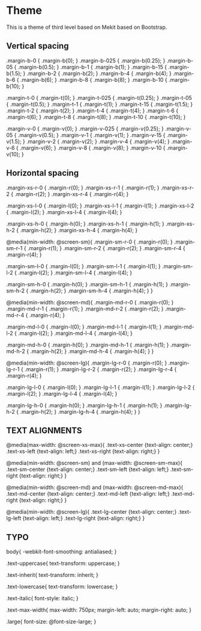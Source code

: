 Theme
=====
This is a theme of third level based on Mekit based on Bootstrap.


Vertical spacing
----------------
.margin-b-0   { .margin-b(0);    }
.margin-b-025 { .margin-b(0.25); }
.margin-b-05  { .margin-b(0.5);  }
.margin-b-1   { .margin-b(1);    }
.margin-b-15  { .margin-b(1.5);  }
.margin-b-2   { .margin-b(2);    }
.margin-b-4   { .margin-b(4);    }
.margin-b-6   { .margin-b(6);    }
.margin-b-8   { .margin-b(8);    }
.margin-b-10  { .margin-b(10);   }

.margin-t-0   { .margin-t(0);    }
.margin-t-025 { .margin-t(0.25); }
.margin-t-05  { .margin-t(0.5);  }
.margin-t-1   { .margin-t(1);    }
.margin-t-15  { .margin-t(1.5);  }
.margin-t-2   { .margin-t(2);    }
.margin-t-4   { .margin-t(4);    }
.margin-t-6   { .margin-t(6);    }
.margin-t-8   { .margin-t(8);    }
.margin-t-10  { .margin-t(10);   }

.margin-v-0   { .margin-v(0);    }
.margin-v-025 { .margin-v(0.25); }
.margin-v-05  { .margin-v(0.5);  }
.margin-v-1   { .margin-v(1);    }
.margin-v-15  { .margin-v(1.5);  }
.margin-v-2   { .margin-v(2);    }
.margin-v-4   { .margin-v(4);    }
.margin-v-6   { .margin-v(6);    }
.margin-v-8   { .margin-v(8);    }
.margin-v-10  { .margin-v(10);   }


Horizontal spacing
-------------------
.margin-xs-r-0 { .margin-r(0); }
.margin-xs-r-1 { .margin-r(1); }
.margin-xs-r-2 { .margin-r(2); }
.margin-xs-r-4 { .margin-r(4); }

.margin-xs-l-0 { .margin-l(0); }
.margin-xs-l-1 { .margin-l(1); }
.margin-xs-l-2 { .margin-l(2); }
.margin-xs-l-4 { .margin-l(4); }

.margin-xs-h-0 { .margin-h(0); }
.margin-xs-h-1 { .margin-h(1); }
.margin-xs-h-2 { .margin-h(2); }
.margin-xs-h-4 { .margin-h(4); }

@media(min-width: @screen-sm){
  .margin-sm-r-0 { .margin-r(0); }
  .margin-sm-r-1 { .margin-r(1); }
  .margin-sm-r-2 { .margin-r(2); }
  .margin-sm-r-4 { .margin-r(4); }

  .margin-sm-l-0 { .margin-l(0); }
  .margin-sm-l-1 { .margin-l(1); }
  .margin-sm-l-2 { .margin-l(2); }
  .margin-sm-l-4 { .margin-l(4); }

  .margin-sm-h-0 { .margin-h(0); }
  .margin-sm-h-1 { .margin-h(1); }
  .margin-sm-h-2 { .margin-h(2); }
  .margin-sm-h-4 { .margin-h(4); }
}

@media(min-width: @screen-md){
  .margin-md-r-0 { .margin-r(0); }
  .margin-md-r-1 { .margin-r(1); }
  .margin-md-r-2 { .margin-r(2); }
  .margin-md-r-4 { .margin-r(4); }

  .margin-md-l-0 { .margin-l(0); }
  .margin-md-l-1 { .margin-l(1); }
  .margin-md-l-2 { .margin-l(2); }
  .margin-md-l-4 { .margin-l(4); }

  .margin-md-h-0 { .margin-h(0); }
  .margin-md-h-1 { .margin-h(1); }
  .margin-md-h-2 { .margin-h(2); }
  .margin-md-h-4 { .margin-h(4); }
}

@media(min-width: @screen-lg){
  .margin-lg-r-0 { .margin-r(0); }
  .margin-lg-r-1 { .margin-r(1); }
  .margin-lg-r-2 { .margin-r(2); }
  .margin-lg-r-4 { .margin-r(4); }

  .margin-lg-l-0 { .margin-l(0); }
  .margin-lg-l-1 { .margin-l(1); }
  .margin-lg-l-2 { .margin-l(2); }
  .margin-lg-l-4 { .margin-l(4); }

  .margin-lg-h-0 { .margin-h(0); }
  .margin-lg-h-1 { .margin-h(1); }
  .margin-lg-h-2 { .margin-h(2); }
  .margin-lg-h-4 { .margin-h(4); }
}

TEXT ALIGNMENTS
----------------

@media(max-width: @screen-xs-max){
  .text-xs-center {text-align: center;}
  .text-xs-left   {text-align: left;}
  .text-xs-right  {text-align: right;}
}

@media(min-width: @screen-sm) and (max-width: @screen-sm-max){
  .text-sm-center {text-align: center;}
  .text-sm-left   {text-align: left;}
  .text-sm-right  {text-align: right;}
}

@media(min-width: @screen-md) and (max-width: @screen-md-max){
  .text-md-center {text-align: center;}
  .text-md-left   {text-align: left;}
  .text-md-right  {text-align: right;}
}

@media(min-width: @screen-lg){
  .text-lg-center {text-align: center;}
  .text-lg-left   {text-align: left;}
  .text-lg-right  {text-align: right;}
}



TYPO
----
body{
  -webkit-font-smoothing: antialiased;
}

.text-uppercase{
  text-transform: uppercase;
}

.text-inherit{
  text-transform: inherit;
}

.text-lowercase{
  text-transform: lowercase;
}

.text-italic{
  font-style: italic;
}

.text-max-width{
  max-width: 750px;
  margin-left: auto;
  margin-right: auto;
}

.large{
  font-size: @font-size-large;
}